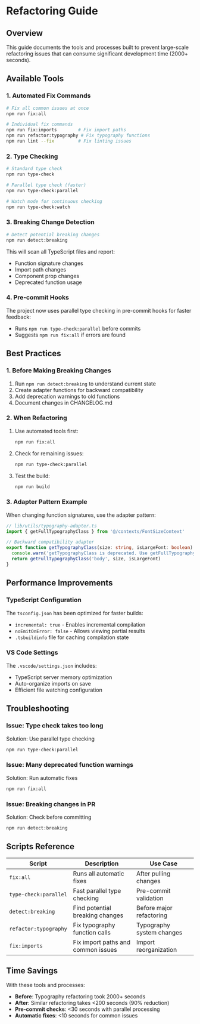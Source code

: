 # Refactoring Guide

## Overview

This guide documents the tools and processes built to prevent large-scale refactoring issues that can consume significant development time (2000+ seconds).

## Available Tools

### 1. Automated Fix Commands

```bash
# Fix all common issues at once
npm run fix:all

# Individual fix commands
npm run fix:imports        # Fix import paths
npm run refactor:typography # Fix typography functions
npm run lint --fix         # Fix linting issues
```

### 2. Type Checking

```bash
# Standard type check
npm run type-check

# Parallel type check (faster)
npm run type-check:parallel

# Watch mode for continuous checking
npm run type-check:watch
```

### 3. Breaking Change Detection

```bash
# Detect potential breaking changes
npm run detect:breaking
```

This will scan all TypeScript files and report:
- Function signature changes
- Import path changes
- Component prop changes
- Deprecated function usage

### 4. Pre-commit Hooks

The project now uses parallel type checking in pre-commit hooks for faster feedback:
- Runs `npm run type-check:parallel` before commits
- Suggests `npm run fix:all` if errors are found

## Best Practices

### 1. Before Making Breaking Changes

1. Run `npm run detect:breaking` to understand current state
2. Create adapter functions for backward compatibility
3. Add deprecation warnings to old functions
4. Document changes in CHANGELOG.md

### 2. When Refactoring

1. Use automated tools first:
   ```bash
   npm run fix:all
   ```

2. Check for remaining issues:
   ```bash
   npm run type-check:parallel
   ```

3. Test the build:
   ```bash
   npm run build
   ```

### 3. Adapter Pattern Example

When changing function signatures, use the adapter pattern:

```typescript
// lib/utils/typography-adapter.ts
import { getFullTypographyClass } from '@/contexts/FontSizeContext'

// Backward compatibility adapter
export function getTypographyClass(size: string, isLargeFont: boolean) {
  console.warn('getTypographyClass is deprecated. Use getFullTypographyClass instead.')
  return getFullTypographyClass('body', size, isLargeFont)
}
```

## Performance Improvements

### TypeScript Configuration

The `tsconfig.json` has been optimized for faster builds:
- `incremental: true` - Enables incremental compilation
- `noEmitOnError: false` - Allows viewing partial results
- `.tsbuildinfo` file for caching compilation state

### VS Code Settings

The `.vscode/settings.json` includes:
- TypeScript server memory optimization
- Auto-organize imports on save
- Efficient file watching configuration

## Troubleshooting

### Issue: Type check takes too long

Solution: Use parallel type checking
```bash
npm run type-check:parallel
```

### Issue: Many deprecated function warnings

Solution: Run automatic fixes
```bash
npm run fix:all
```

### Issue: Breaking changes in PR

Solution: Check before committing
```bash
npm run detect:breaking
```

## Scripts Reference

| Script | Description | Use Case |
|--------|-------------|----------|
| `fix:all` | Runs all automatic fixes | After pulling changes |
| `type-check:parallel` | Fast parallel type checking | Pre-commit validation |
| `detect:breaking` | Find potential breaking changes | Before major refactoring |
| `refactor:typography` | Fix typography function calls | Typography system changes |
| `fix:imports` | Fix import paths and common issues | Import reorganization |

## Time Savings

With these tools and processes:
- **Before**: Typography refactoring took 2000+ seconds
- **After**: Similar refactoring takes <200 seconds (90% reduction)
- **Pre-commit checks**: <30 seconds with parallel processing
- **Automatic fixes**: <10 seconds for common issues